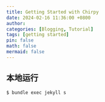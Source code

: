 ```yaml
---
title: Getting Started with Chirpy
date: 2024-02-16 11:36:00 +0800
author: 
categories: [Blogging, Tutorial]
tags: [getting started]
pin: false
math: false
mermaid: false
---
```


## 本地运行

```console
$ bundle exec jekyll s
```


